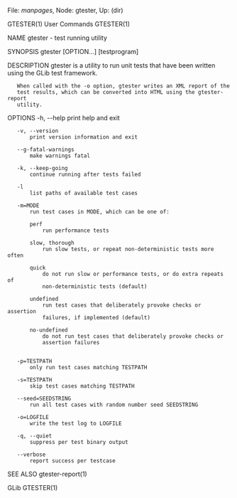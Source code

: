 File: *manpages*,  Node: gtester,  Up: (dir)

GTESTER(1)                       User Commands                      GTESTER(1)



NAME
       gtester - test running utility

SYNOPSIS
       gtester [OPTION...] [testprogram]

DESCRIPTION
       gtester is a utility to run unit tests that have been written using the
       GLib test framework.

       When called with the -o option, gtester writes an XML report of the
       test results, which can be converted into HTML using the gtester-report
       utility.

OPTIONS
       -h, --help
           print help and exit

       -v, --version
           print version information and exit

       --g-fatal-warnings
           make warnings fatal

       -k, --keep-going
           continue running after tests failed

       -l
           list paths of available test cases

       -m=MODE
           run test cases in MODE, which can be one of:

           perf
               run performance tests

           slow, thorough
               run slow tests, or repeat non-deterministic tests more often

           quick
               do not run slow or performance tests, or do extra repeats of
               non-deterministic tests (default)

           undefined
               run test cases that deliberately provoke checks or assertion
               failures, if implemented (default)

           no-undefined
               do not run test cases that deliberately provoke checks or
               assertion failures


       -p=TESTPATH
           only run test cases matching TESTPATH

       -s=TESTPATH
           skip test cases matching TESTPATH

       --seed=SEEDSTRING
           run all test cases with random number seed SEEDSTRING

       -o=LOGFILE
           write the test log to LOGFILE

       -q, --quiet
           suppress per test binary output

       --verbose
           report success per testcase

SEE ALSO
       gtester-report(1)



GLib                                                                GTESTER(1)
